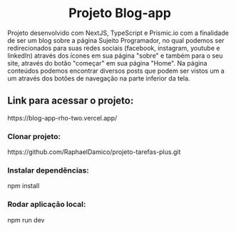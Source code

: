 <h1 align="center">Projeto Blog-app</h1>
Projeto desenvolvido com NextJS, TypeScript e Prismic.io com a finalidade de ser um blog sobre a página Sujeito Programador, no qual podemos ser redirecionados para suas redes sociais (facebook, instagram, youtube e linkedIn) através dos ícones em sua página "sobre" e também para o seu site, através do botão "começar" em sua página "Home". 
Na página conteúdos podemos encontrar diversos posts que podem ser vistos um a um através dos botões de navegação na parte inferior da tela. 

<h2>Link para acessar o projeto:</h2> https://blog-app-rho-two.vercel.app/

<h3>Clonar projeto:</h3> https://github.com/RaphaelDamico/projeto-tarefas-plus.git

<h3>Instalar dependências:</h3> npm install

<h3>Rodar aplicação local:</h3> npm run dev

